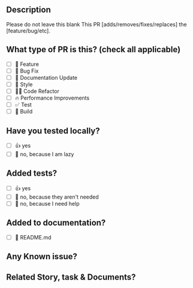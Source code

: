 ## Description

Please do not leave this blank 
This PR [adds/removes/fixes/replaces] the [feature/bug/etc]. 

## What type of PR is this? (check all applicable)

- [ ] 🍕 Feature
- [ ] 🐛 Bug Fix
- [ ] 📝 Documentation Update
- [ ] 🎨 Style
- [ ] 🧑‍💻 Code Refactor
- [ ] 🔥 Performance Improvements
- [ ] ✅ Test
- [ ] 🤖 Build

## Have you tested locally?

- [ ] 👍 yes
- [ ] 🙅 no, because I am lazy

## Added tests?

- [ ] 👍 yes
- [ ] 🙅 no, because they aren't needed
- [ ] 🙋 no, because I need help

## Added to documentation?

- [ ] 📜 README.md

## Any Known issue?
## Related Story, task & Documents?
